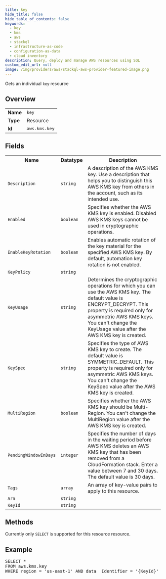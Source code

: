 ```yaml
---
title: key
hide_title: false
hide_table_of_contents: false
keywords:
  - key
  - kms
  - aws
  - stackql
  - infrastructure-as-code
  - configuration-as-data
  - cloud inventory
description: Query, deploy and manage AWS resources using SQL
custom_edit_url: null
image: /img/providers/aws/stackql-aws-provider-featured-image.png
---
```

Gets an individual <code>key</code> resource

## Overview
<table><tbody>
<tr><td><b>Name</b></td><td><code>key</code></td></tr>
<tr><td><b>Type</b></td><td>Resource</td></tr>
<tr><td><b>Id</b></td><td><code>aws.kms.key</code></td></tr>
</tbody></table>

## Fields
<table><tbody>
<tr><th>Name</th><th>Datatype</th><th>Description</th></tr>
<tr><td><code>Description</code></td><td><code>string</code></td><td>A description of the AWS KMS key. Use a description that helps you to distinguish this AWS KMS key from others in the account, such as its intended use.</td></tr><tr><td><code>Enabled</code></td><td><code>boolean</code></td><td>Specifies whether the AWS KMS key is enabled. Disabled AWS KMS keys cannot be used in cryptographic operations.</td></tr><tr><td><code>EnableKeyRotation</code></td><td><code>boolean</code></td><td>Enables automatic rotation of the key material for the specified AWS KMS key. By default, automation key rotation is not enabled.</td></tr><tr><td><code>KeyPolicy</code></td><td><code>string</code></td><td></td></tr><tr><td><code>KeyUsage</code></td><td><code>string</code></td><td>Determines the cryptographic operations for which you can use the AWS KMS key. The default value is ENCRYPT_DECRYPT. This property is required only for asymmetric AWS KMS keys. You can't change the KeyUsage value after the AWS KMS key is created.</td></tr><tr><td><code>KeySpec</code></td><td><code>string</code></td><td>Specifies the type of AWS KMS key to create. The default value is SYMMETRIC_DEFAULT. This property is required only for asymmetric AWS KMS keys. You can't change the KeySpec value after the AWS KMS key is created.</td></tr><tr><td><code>MultiRegion</code></td><td><code>boolean</code></td><td>Specifies whether the AWS KMS key should be Multi-Region. You can't change the MultiRegion value after the AWS KMS key is created.</td></tr><tr><td><code>PendingWindowInDays</code></td><td><code>integer</code></td><td>Specifies the number of days in the waiting period before AWS KMS deletes an AWS KMS key that has been removed from a CloudFormation stack. Enter a value between 7 and 30 days. The default value is 30 days.</td></tr><tr><td><code>Tags</code></td><td><code>array</code></td><td>An array of key-value pairs to apply to this resource.</td></tr><tr><td><code>Arn</code></td><td><code>string</code></td><td></td></tr><tr><td><code>KeyId</code></td><td><code>string</code></td><td></td></tr>
</tbody></table>

## Methods
Currently only <code>SELECT</code> is supported for this resource resource.

## Example
<pre>
SELECT * 
FROM aws.kms.key
WHERE region = 'us-east-1' AND data__Identifier = '{KeyId}'
</pre>
